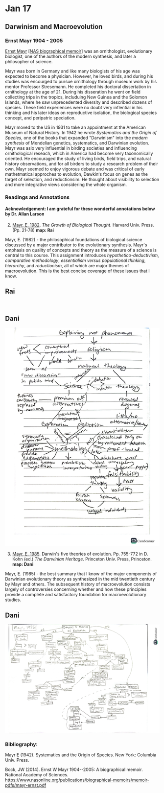 # Jan 17

## Darwinism and Macroevolution

### Ernst Mayr 1904 - 2005

[Ernst Mayr](https://en.wikipedia.org/wiki/Ernst_Mayr) \[[NAS biographical memoir](https://www.nasonline.org/publications/biographical-memoirs/memoir-pdfs/mayr-ernst.pdf)\] was an ornithologist, evolutionary biologist, one of the authors of the modern synthesis, and later a philosopher of science. 

Mayr was born in Germany and like many biologists of his age was expected to become a physician. However, he loved birds, and during his studies was encourged to pursue ornithology through museum work by his mentor Professor Stresemann. He completed his doctoral dissertation in ornithology at the age of 21. During his disseration he went on field collecting trips in the tropics, includuing New Guinea and the Solomon Islands, where he saw unprecedented diversity and described dozens of species. These field experiences were no doubt very inflential in his thinking and his later ideas on reproductive isolation, the biological species concept, and peripatric speciation. 

Mayr moved to the US in 1931 to take an appointment at the American Museum of Natural History. In 1942 he wrote _Systematics and the Origin of Species_, one of the books that expanded "Darwinism" into the _modern synthesis_ of Mendelian genetics, systematics, and Darwinian evolution. Mayr was aslo very influential in birding societies and influencing ornithological reseach, which in America had become very taxonomically oriented. He encouraged the study of living birds, field trips, and natural history observations, and for all birders to study a research problem of their own. Mayr seemed to enjoy vigorous debate and was critical of early mathetmatical approches to evolution, Dawkinʻs focus on genes as the target of selection, and reductionsim. He thought about visibility to selection and more integrative views considering the whole organism.   


### Readings and Annotations

#### Acknowledgement: I am grateful for these wonderful annotations below by Dr. Allan Larson

2. [Mayr, E. 1982](https://drive.google.com/drive/u/0/folders/1ocqMPD5gX9xi4VQy_5OtU5wSyg-X8ftM). *The Growth of Biological Thought*. Harvard Univ. Press. (Pp. 21-78)  **map: Rai**

Mayr, E. (1982) - the philosophical foundations of biological science discussed by a major contributor to the evolutionary synthesis. Mayr's emphasis on quality of concepts and theory as the measure of a science is central to this course. This assignment introduces _hypothetico-deductivism_, _comparative methodology_, _essentialism versus populational thinking_, _hierarchy_, and _reductionism_, all of which are major themes of macroevolution. This is the best concise coverage of these issues that I know.

## Rai

<img width="700" src="" >

## Dani

<img width="700" src="./Mayr1982_conceptmap_Dani.png" >


3. [Mayr, E. 1985](https://drive.google.com/drive/u/0/folders/1ocqMPD5gX9xi4VQy_5OtU5wSyg-X8ftM). Darwin's five theories of evolution. Pp. 755-772 in D. Kohn (ed.) *The Darwinian Heritage*. Princeton Univ. Press, Princeton.  **map: Dani**

Mayr, E. (1985) - the best summary that I know of the major components of Darwinian evolutionary theory as synthesized in the mid twentieth century by Mayr and others. The subsequent history of macroevolution consists largely of controversies concerning whether and how these principles provide a complete and satisfactory foundation for macroevolutionary studies.

## Dani

<img width="700" src="./Mayr1985_conceptmap_Dani.png" >


### Bibliography:

Mayr E (1942). Systematics and the Origin of Species. New York: Columbia Univ. Press.

Bock, JW (2014). Ernst W Mayr 1904--2005: A biographical memoir. National Academy of Sciences. <https://www.nasonline.org/publications/biographical-memoirs/memoir-pdfs/mayr-ernst.pdf>
